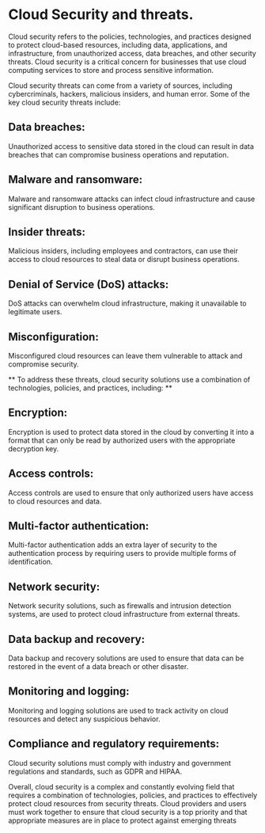 # Cloud Security and threats.
Cloud security refers to the policies, technologies, and practices designed to protect cloud-based resources, including data, applications, and infrastructure, from unauthorized access, data breaches, and other security threats. Cloud security is a critical concern for businesses that use cloud computing services to store and process sensitive information.

Cloud security threats can come from a variety of sources, including cybercriminals, hackers, malicious insiders, and human error. Some of the key cloud security threats include:

## Data breaches:
Unauthorized access to sensitive data stored in the cloud can result in data breaches that can compromise business operations and reputation.

## Malware and ransomware:
Malware and ransomware attacks can infect cloud infrastructure and cause significant disruption to business operations.

## Insider threats:
 Malicious insiders, including employees and contractors, can use their access to cloud resources to steal data or disrupt business operations.

## Denial of Service (DoS) attacks: 
DoS attacks can overwhelm cloud infrastructure, making it unavailable to legitimate users.

## Misconfiguration:
 Misconfigured cloud resources can leave them vulnerable to attack and compromise security.

** To address these threats, cloud security solutions use a combination of technologies, policies, and practices, including: **

## Encryption: 
Encryption is used to protect data stored in the cloud by converting it into a format that can only be read by authorized users with the appropriate decryption key.

## Access controls: 
Access controls are used to ensure that only authorized users have access to cloud resources and data.

## Multi-factor authentication: 
Multi-factor authentication adds an extra layer of security to the authentication process by requiring users to provide multiple forms of identification.

## Network security:
 Network security solutions, such as firewalls and intrusion detection systems, are used to protect cloud infrastructure from external threats.

## Data backup and recovery: 
Data backup and recovery solutions are used to ensure that data can be restored in the event of a data breach or other disaster.

## Monitoring and logging: 
Monitoring and logging solutions are used to track activity on cloud resources and detect any suspicious behavior.

## Compliance and regulatory requirements: 
Cloud security solutions must comply with industry and government regulations and standards, such as GDPR and HIPAA.

Overall, cloud security is a complex and constantly evolving field that requires a combination of technologies, policies, and practices to effectively protect cloud resources from security threats. Cloud providers and users must work together to ensure that cloud security is a top priority and that appropriate measures are in place to protect against emerging threats
